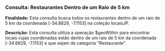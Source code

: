 ### Consulta: Restaurantes Dentro de um Raio de 5 km

**Finalidade:**
Esta consulta busca todos os restaurantes dentro de um raio de 5 km da coordenada [-34.8829, -7.1153] na coleção locaisJP.

**Descrição:**
Esta consulta utiliza a operação $geoWithin para encontrar locais cujas coordenadas estão dentro de um raio de 5 km da coordenada [-34.8829, -7.1153] e que sejam da categoria "Restaurante".